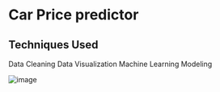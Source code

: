 # Car Price predictor 

## Techniques Used
Data Cleaning
Data Visualization
Machine Learning Modeling

  
![image](https://user-images.githubusercontent.com/79282753/123615495-fc669100-d822-11eb-9b74-122a41651dc8.png)






